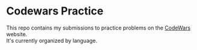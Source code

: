 # Codewars Practice

This repo contains my submissions to practice problems on the [CodeWars](https://www.codewars.com) website.  
It's currently organized by language.
